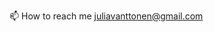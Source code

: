  📫 How to reach me juliavanttonen@gmail.com 

<!---
jvanttonen\jvanttonen is a ✨ special ✨ repository because its `README.md` (this file) appears on your GitHub profile.
You can click the Preview link to take a look at your changes.
--->
